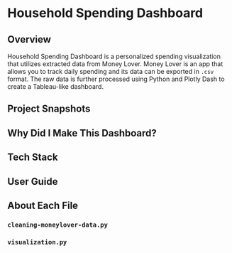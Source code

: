 # Household Spending Dashboard

## Overview
Household Spending Dashboard is a personalized spending visualization that utilizes extracted data from Money Lover. Money Lover is an app that allows you to track daily spending and its data can be exported in `.csv` format. The raw data is further processed using Python and Plotly Dash to create a Tableau-like dashboard.

## Project Snapshots

## Why Did I Make This Dashboard?

## Tech Stack

## User Guide

## About Each File

### `cleaning-moneylover-data.py`

### `visualization.py`
